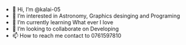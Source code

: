 - 👋 Hi, I’m @kalai-05
- 👀 I’m interested in Astronomy, Graphics desinging and Programing
- 🌱 I’m currently learning What ever I love
- 💞️ I’m looking to collaborate on Developing
- 📫 How to reach me contact to 0761597810




